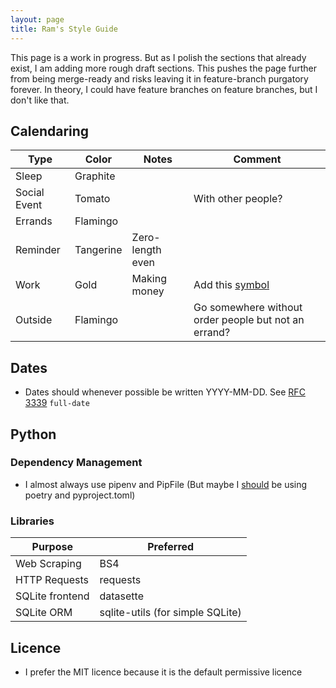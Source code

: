 ```yaml
---
layout: page
title: Ram's Style Guide
---
```


This page is a work in progress. But as I polish the sections that already exist, I am adding more rough draft sections. This pushes the page further from being merge-ready and risks leaving it in feature-branch purgatory forever. In theory, I could have feature branches on feature branches, but I don't like that.


## Calendaring

<!-- 
Color Name: Tomato, Hex Code: #D50000
Color Name: Flamingo, Hex Code: #E67C73
Color Name: Tangerine, Hex Code: #F4511E
Color Name: Banana, Hex Code: #F6BF26
Color Name: Sage, Hex Code: #33B679
Color Name: Basil, Hex Code: #0B8043
Color Name: Peacock, Hex Code: #039BE5
Color Name: Blueberry, Hex Code: #3F51B5
Color Name: Lavender, Hex Code: #7986CB
Color Name: Grape, Hex Code: #8E24AA
Color Name: Graphite, Hex Code: #616161
Color Name: Calendar colour, Hex Code: #4285F4
-->

| Type         | Color     | Notes            | Comment                                                                                                                             |
|--------------|-----------|------------------|-------------------------------------------------------------------------------------------------------------------------------------|
| Sleep        | Graphite  |                  |                                                                                                                                     |
| Social Event | Tomato    |                  | With other people?                                                                                                                  |
| Errands      | Flamingo  |                  |                                                                                                                                     |
| Reminder     | Tangerine | Zero-length even |                                                                                                                                     |
| Work         | Gold      | Making money     | Add this [symbol](https://www.flaticon.com/free-icon/money_10384161?term=money&page=1&position=1&origin=search&related_id=10384161) |
| Outside      | Flamingo  |                  | Go somewhere without order people but not an errand?                                                                                |


## Dates

- Dates should whenever possible be written YYYY-MM-DD. See [RFC 3339](https://www.rfc-editor.org/rfc/rfc3339#section-5.6) `full-date`

## Python

### Dependency Management
- I almost always use pipenv and PipFile (But maybe I [should](https://til.simonwillison.net/python/pyproject) be using poetry and pyproject.toml)

### Libraries

| Purpose               | Preferred                        |
|-----------------------|----------------------------------|
| Web Scraping          | BS4        |
| HTTP Requests         | requests                         |
| SQLite frontend      | datasette                        |
| SQLite ORM     | sqlite-utils (for simple SQLite) |


## Licence
- I prefer the MIT licence because it is the default permissive licence

